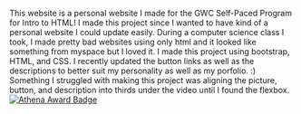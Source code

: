 This website is a personal website I made for the GWC Self-Paced Program for Intro to HTML!
I made this project since I wanted to have kind of a personal website I could update easily. During a computer science class I took, I made pretty bad websites using only html and it looked like something from myspace but I loved it.
I made this project using bootstrap, HTML, and CSS. I recently updated the button links as well as the descriptions to better suit my personality as well as my porfolio. :)
Something I struggled with making this project was aligning the picture, button, and description into thirds under the video until I found the flexbox.
[![Athena Award Badge](https://img.shields.io/endpoint?url=https%3A%2F%2Faward.athena.hackclub.com%2Fapi%2Fbadge)](https://award.athena.hackclub.com?utm_source=readme)
